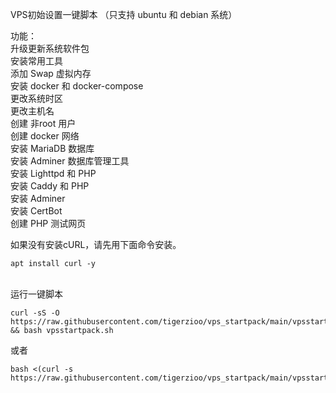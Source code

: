 VPS初始设置一键脚本 （只支持 ubuntu 和 debian 系统）

功能：\
升级更新系统软件包\
安装常用工具\
添加 Swap 虚拟内存\
安装 docker 和 docker-compose\
更改系统时区\
更改主机名\
创建 非root 用户\
创建 docker 网络\
安装 MariaDB 数据库\
安装 Adminer 数据库管理工具\
安装 Lighttpd 和 PHP\
安装 Caddy 和 PHP\
安装 Adminer\
安装 CertBot\
创建 PHP 测试网页

如果没有安装cURL，请先用下面命令安装。
```
apt install curl -y
```
\
运行一键脚本
```
curl -sS -O https://raw.githubusercontent.com/tigerzioo/vps_startpack/main/vpsstartpack.sh && bash vpsstartpack.sh
```
或者
```
bash <(curl -s https://raw.githubusercontent.com/tigerzioo/vps_startpack/main/vpsstartpack.sh)
```
